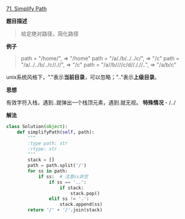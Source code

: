[71. Simplify Path](https://leetcode.com/problems/simplify-path/description/)

**题目描述**
> 给定绝对路径，简化路径

**例子**
> path = "/home/", => "/home"
path = "/a/./b/../../c/", => "/c"
path = "/a/../../b/../c//.//", => "/c"
path = "/a//b////c/d//././/..", => "/a/b/c"

unix系统风格下，"."表示**当前目录**，可以忽略；".."表示**上级目录**。

**思想**

有效字符入栈，遇到..就弹出一个栈顶元素，遇到.就无视。
**特殊情况** - /../

**解法**
```python
class Solution(object):
    def simplifyPath(self, path):
        """
        :type path: str
        :rtype: str
        """
        stack = []
        path = path.split('/')
        for ss in path:
            if ss:  # 注意ss非空
                if ss == '..':
                    if stack:
                        stack.pop()
                elif ss != '.':    
                    stack.append(ss)
        return '/' + '/'.join(stack)
```